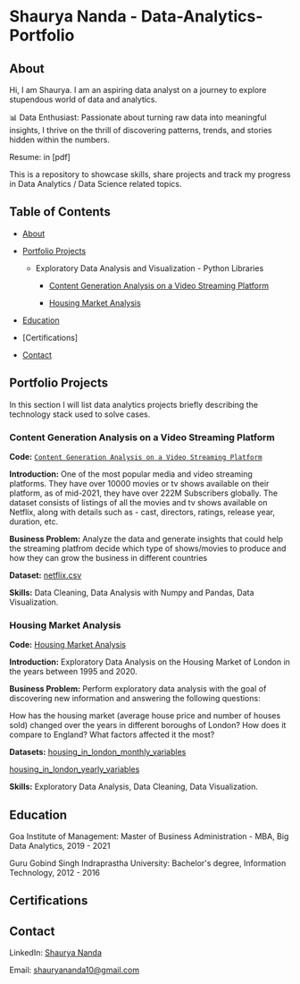 # Shaurya Nanda  - Data-Analytics-Portfolio

## About

Hi, I am Shaurya. I am an aspiring data analyst on a journey to explore stupendous world of data and analytics.

📊 Data Enthusiast: Passionate about turning raw data into meaningful insights, I thrive on the thrill of discovering patterns, trends, and stories hidden within the numbers.


Resume: in [pdf]

This is a repository to showcase skills, share projects and track my progress in Data Analytics / Data Science related topics.


## Table of Contents

- [About](https://github.com/shauryananda/Data-Analytics-Portfolio/blob/main/README.md#about)

- [Portfolio Projects](https://github.com/shauryananda/Data-Analysis-Portfolio/blob/main/README.md#portfolio-projects)

   - Exploratory Data Analysis and Visualization - Python Libraries
     
     - [Content Generation Analysis on a Video Streaming Platform](https://github.com/shauryananda/Portfolio-Projects/blob/main/Data%20Exploration%20and%20Visualisation/Content%20Generation%20Analysis%20on%20a%20Video%20Streaming%20Platform.ipynb)
       
     - [Housing Market Analysis](https://github.com/shauryananda/Portfolio-Projects/blob/main/Data%20Exploration%20and%20Visualisation/Housing%20Market%20Analysis.ipynb)


- [Education](https://github.com/shauryananda/Data-Analytics-Portfolio/blob/main/README.md#education)

- [Certifications]
  
- [Contact](https://github.com/shauryananda/Data-Analytics-Portfolio/blob/main/README.md#contact)

## Portfolio Projects
In this section I will list data analytics projects briefly describing the technology stack used to solve cases.

### Content Generation Analysis on a Video Streaming Platform
**Code:** [`Content Generation Analysis on a Video Streaming Platform`](https://github.com/shauryananda/Portfolio-Projects/blob/main/Data%20Exploration%20and%20Visualisation/Content%20Generation%20Analysis%20on%20a%20Video%20Streaming%20Platform.ipynb)

**Introduction:**  One of the most popular media and video streaming platforms. They have over 10000 movies or tv shows available on their platform, as of mid-2021, they have over 222M Subscribers globally. The dataset consists of listings of all the movies and tv shows available on Netflix, along with details such as - cast, directors, ratings, release year, duration, etc.

**Business Problem:** Analyze the data and generate insights that could help the streaming platfrom decide which type of shows/movies to produce and how they can grow the business in different countries

**Dataset:** [netflix.csv](https://github.com/shauryananda/Portfolio-Projects/blob/main/Data%20Exploration%20and%20Visualisation/netflix.csv)

**Skills:** Data Cleaning, Data Analysis with Numpy and Pandas, Data Visualization.

### Housing Market Analysis
**Code:** [Housing Market Analysis](https://github.com/shauryananda/Portfolio-Projects/blob/main/Data%20Exploration%20and%20Visualisation/Housing%20Market%20Analysis.ipynb)

**Introduction:** Exploratory Data Analysis on the Housing Market of London in the years between 1995 and 2020.

**Business Problem:** Perform exploratory data analysis with the goal of discovering new information and answering the following questions:

How has the housing market (average house price and number of houses sold) changed over the years in different boroughs of London? 
How does it compare to England?
What factors affected it the most?

**Datasets:** [housing_in_london_monthly_variables](https://github.com/shauryananda/Portfolio-Projects/blob/main/Data%20Exploration%20and%20Visualisation/housing_in_london_monthly_variables.csv)

[housing_in_london_yearly_variables](https://github.com/shauryananda/Portfolio-Projects/blob/main/Data%20Exploration%20and%20Visualisation/housing_in_london_yearly_variables.csv)

**Skills:** Exploratory Data Analysis, Data Cleaning, Data Visualization.

## Education

Goa Institute of Management: Master of Business Administration - MBA, Big Data Analytics, 2019 - 2021

Guru Gobind Singh Indraprastha University: Bachelor's degree, Information Technology, 2012 - 2016


## Certifications


## Contact

LinkedIn: [Shaurya Nanda](https://www.linkedin.com/in/shaurya-nanda/)

Email: shauryananda10@gmail.com
